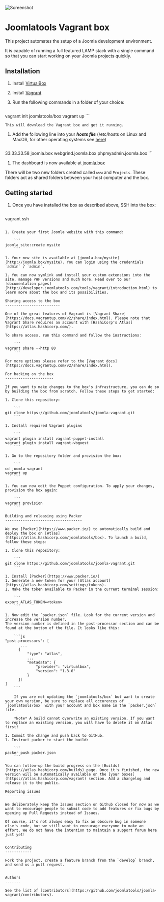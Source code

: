 ![Screenshot](http://www.joomlatools.com/images/blog/2015/joomla-vagrant-13-dashboard.png)

Joomlatools Vagrant box
=======================

This project automates the setup of a Joomla development environment.

It is capable of running a full featured LAMP stack with a single command so that you can start working on your Joomla projects quickly.

Installation
------------

1. Install [VirtualBox](http://www.virtualbox.org/)

1. Install [Vagrant](http://www.vagrantup.com/)

1. Run the following commands in a folder of your choice:

    ```
vagrant init joomlatools/box
vagrant up
    ```

    This will download the Vagrant box and get it running.

1. Add the following line into your ***hosts file*** (/etc/hosts on Linux and MacOS, for other operating systems see [here](http://en.wikipedia.org/wiki/Hosts_(file)#Location_in_the_file_system))

    ```
33.33.33.58 joomla.box webgrind.joomla.box phpmyadmin.joomla.box
    ```

1. The dashboard is now available at [joomla.box](http://joomla.box)

There will be two new folders created called `www` and `Projects`. These folders act as shared folders between your host computer and the box.

Getting started
---------------

1. Once you have installed the box as described above, SSH into the box:

      ```
vagrant ssh
```

1. Create your first Joomla website with this command:

    ```
joomla site:create mysite
    ```

1. Your new site is available at [joomla.box/mysite](http://joomla.box/mysite). You can login using the credentials  `admin` / `admin`.

1. You can now symlink and install your custom extensions into the site, manage PHP versions and much more. Head over to our [documentation pages](http://developer.joomlatools.com/tools/vagrant/introduction.html) to learn more about the box and its possibilities.

Sharing access to the box
-------------------------

One of the great features of Vagrant is [Vagrant Share](https://docs.vagrantup.com/v2/share/index.html). Please note that Vagrant Share requires an account with [HashiCorp's Atlas](https://atlas.hashicorp.com/).

To share access, run this command and follow the instructions:

    ```
vagrant share --http 80
    ```

For more options please refer to the [Vagrant docs](https://docs.vagrantup.com/v2/share/index.html).

For hacking on the box
----------------------

If you want to make changes to the box's infrastructure, you can do so by building the box from scratch. Follow these steps to get started:

1. Clone this repository:

    ```
git clone https://github.com/joomlatools/joomla-vagrant.git
    ```

1. Install required Vagrant plugins

    ```
vagrant plugin install vagrant-puppet-install
vagrant plugin install vagrant-vbguest
    ```

1. Go to the repository folder and provision the box:

    ```
cd joomla-vagrant
vagrant up
    ```

1. You can now edit the Puppet configuration. To apply your changes, provision the box again:

    ```
vagrant provision
    ```

Building and releasing using Packer
-----------------------------------

We use [Packer](https://www.packer.io/) to automatically build and deploy the box on [Atlas](https://atlas.hashicorp.com/joomlatools/box). To launch a build, follow these steps:

1. Clone this repository:

    ```
git clone https://github.com/joomlatools/joomla-vagrant.git
    ```

1. Install [Packer](https://www.packer.io/)
1. Generate a new token for your [Atlas account](https://atlas.hashicorp.com/settings/tokens).
1. Make the token available to Packer in the current terminal session:

    ```
export ATLAS_TOKEN=<token>
    ```

1. Now edit the `packer.json` file. Look for the current version and increase the version number.
The version number is defined in the post-processor section and can be found at the bottom of the file. It looks like this:

    ```js
"post-processors": [
       ...
      {
          "type": "atlas",
          ...
          "metadata": {
              "provider": "virtualbox",
              "version": "1.3.0"
          }
      }]
]
    ```

    If you are not updating the `joomlatools/box` but want to create your own version, be sure to replace all occurences of `joomlatools/box` with your account and box name in the `packer.json` file.

    *Note* A build cannot overwrite an existing version. If you want to replace an existing version, you will have to delete it on Atlas first!

1. Commit the change and push back to GitHub.
1. Instruct packer to start the build:

    ```
packer push packer.json
    ```

You can follow-up the build progress on the [Builds](https://atlas.hashicorp.com/builds) page. Once it's finished, the new version will be automatically available on the [your boxes](https://atlas.hashicorp.com/vagrant) section. Add a changelog and release it to the public.

Reporting issues
----------------

We deliberately keep the Issues section on Github closed for now as we want to encourage people to submit code to add features or fix bugs by opening up Pull Requests instead of Issues.

Of course, it's not always easy to fix an obscure bug in someone else's code, but we still want to encourage everyone to make an effort. We do not have the intention to maintain a support forum here just yet!


Contributing
------------

Fork the project, create a feature branch from the `develop` branch, and send us a pull request.


Authors
-------

See the list of [contributors](https://github.com/joomlatools/joomla-vagrant/contributors).
